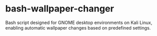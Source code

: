 # bash-wallpaper-changer
Bash script designed for GNOME desktop environments on Kali Linux, enabling automatic wallpaper changes based on predefined settings.
